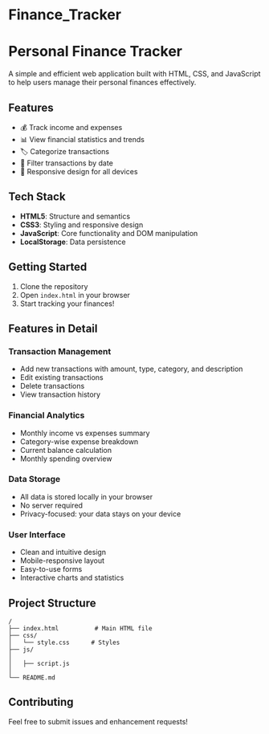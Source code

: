 # Finance_Tracker

# Personal Finance Tracker

A simple and efficient web application built with HTML, CSS, and JavaScript to help users manage their personal finances effectively.

## Features

- 💰 Track income and expenses
- 📊 View financial statistics and trends
- 🏷️ Categorize transactions
- 📅 Filter transactions by date
- 📱 Responsive design for all devices

## Tech Stack

- **HTML5**: Structure and semantics
- **CSS3**: Styling and responsive design
- **JavaScript**: Core functionality and DOM manipulation
- **LocalStorage**: Data persistence

## Getting Started

1. Clone the repository
2. Open `index.html` in your browser
3. Start tracking your finances!

## Features in Detail

### Transaction Management
- Add new transactions with amount, type, category, and description
- Edit existing transactions
- Delete transactions
- View transaction history

### Financial Analytics
- Monthly income vs expenses summary
- Category-wise expense breakdown
- Current balance calculation
- Monthly spending overview

### Data Storage
- All data is stored locally in your browser
- No server required
- Privacy-focused: your data stays on your device

### User Interface
- Clean and intuitive design
- Mobile-responsive layout
- Easy-to-use forms
- Interactive charts and statistics

## Project Structure

```
/
├── index.html          # Main HTML file
├── css/
│   └── style.css      # Styles
├── js/
│  
│   ├── script.js
│   
└── README.md
```

## Contributing

Feel free to submit issues and enhancement requests!

